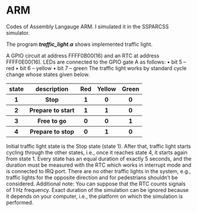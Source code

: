 # ARM
Codes of Assembly Langauge ARM. I simulated it in the SSPARCSS simulator.

The program <b><i>traffic_light.a</i></b> shows implemented traffic light.

A GPIO circuit at address FFFF0B00(16) and an RTC at address
FFFF0E00(16). LEDs are connected to the GPIO gate A as follows:
• bit 5 – red
• bit 6 – yellow
• bit 7 – green
 The traffic light works by standard cycle change whose states given below.

<table>
 <tr>
    <th>state</th>
    <th> description</th>
    <th>Red</th>
    <th>Yellow</th>
   <th>Green</th>
</tr>
 
 <tr>
     <th>1</th>
    <th> Stop</th>
      <th>1</th>
     <th>0</th>
    <th>0</th>
   </tr>
 
  <tr>
     <th>2</th>
     <th>Prepare to start   </th>
     <th>1</th>
     <th>1</th>
    <th>0</th>
  </tr>
 
 <tr>
    <th>3</th>
    <th>Free to go </th>
    <th>0</th>
    <th>0</th>
    <th>1</th>
 </tr>
 
 <tr>
    <th>4</th>
    <th>Prepare to stop </th>
    <th>0</th>
    <th>1</th>
    <th>0</th>
 </tr>
</table>


Initial traffic light state is the Stop state (state 1). After that, traffic light starts cycling through the other states,
i.e., once it reaches state 4, it starts again from state 1. Every state has an equal duration of exactly 5 seconds,
and the duration must be measured with the RTC which works in interrupt mode and is connected to IRQ port.
There are no other traffic lights in the system, e.g., traffic lights for the opposite direction and for pedestrians
shouldn’t be considered.
Additional note: You can suppose that the RTC counts signals of 1 Hz frequency. Exact duration of the simulation
can be ignored because it depends on your computer, i.e., the platform on which the simulation is performed.
